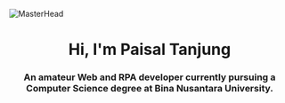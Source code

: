 ![MasterHead](https://www.strategy-business.com/media/image/40666441-small_automation.gif)
<h1 align="center">Hi, I'm Paisal Tanjung</h1>
<h3 align="center">An amateur Web and RPA developer currently pursuing a Computer Science degree at Bina Nusantara University.</h3>

<!--  <p align="left"> <img src="https://komarev.com/ghpvc/?username=paisaltanjung11&label=Profile%20views&color=0e75b6&style=flat" alt="paisaltanjung11" /> </p>

<h3 align="left">Connect with me:</h3>
<p align="left">
    <a href="https://twitter.com/jgwzegoh" target="_blank">
        <img align="center" src="https://raw.githubusercontent.com/rahuldkjain/github-profile-readme-generator/master/src/images/icons/Social/twitter.svg" alt="jgwzegoh" height="30" width="40" style="margin-right: 5px;" />
    </a>
    <a href="https://linkedin.com/in/paisaltanjung11" target="_blank">
        <img align="center" src="https://raw.githubusercontent.com/rahuldkjain/github-profile-readme-generator/master/src/images/icons/Social/linked-in-alt.svg" alt="paisaltanjung11" height="30" width="40" style="margin-right: 5px;" />
    </a>
    <a href="https://youtube.com/@jgwzegoh" target="_blank">
        <img align="center" src="https://raw.githubusercontent.com/rahuldkjain/github-profile-readme-generator/master/src/images/icons/Social/youtube.svg" alt="jgwzegoh" height="30" width="40" style="margin-right: 5px;" />
    </a>
</p>

<!-- <p><img align="left" src="https://github-readme-stats.vercel.app/api/top-langs?username=paisaltanjung11&show_icons=true&locale=en&layout=compact" alt="paisaltanjung11" /></p> -->

